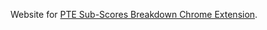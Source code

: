 Website for [PTE Sub-Scores Breakdown Chrome Extension](https://chromewebstore.google.com/detail/pte-sub-scores-breakdown/hibclclepijigjnfdkmkfhjogfhgicda).

